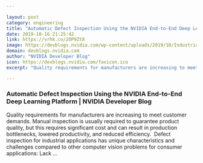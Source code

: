 ```yaml
---

layout: post
category: engineering
title: "Automatic Defect Inspection Using the NVIDIA End-to-End Deep Learning Platform"
date: 2019-10-16 21:25:42
link: https://vrhk.co/2OP9Zt8
image: https://devblogs.nvidia.com/wp-content/uploads/2019/10/Industrial-Manufacturing-Defects-1.png
domain: devblogs.nvidia.com
author: "NVIDIA Developer Blog"
icon: https://devblogs.nvidia.com/favicon.ico
excerpt: "Quality requirements for manufacturers are increasing to meet customer demands. Manual inspection is usually required to guarantee product quality, but this requires significant cost and can result in production bottlenecks, lowered productivity, and reduced efficiency.  Defect inspection for industrial applications has unique characteristics and challenges compared to other computer vision problems for consumer applications: Lack …"

---
```


### Automatic Defect Inspection Using the NVIDIA End-to-End Deep Learning Platform | NVIDIA Developer Blog

Quality requirements for manufacturers are increasing to meet customer demands. Manual inspection is usually required to guarantee product quality, but this requires significant cost and can result in production bottlenecks, lowered productivity, and reduced efficiency.  Defect inspection for industrial applications has unique characteristics and challenges compared to other computer vision problems for consumer applications: Lack …